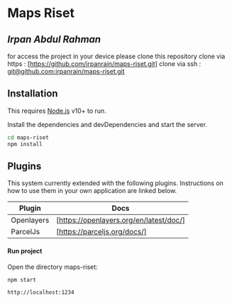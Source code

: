 # Maps Riset
## _Irpan Abdul Rahman_

for access the project in your device please clone this repository
clone via https :
[https://github.com/irpanrain/maps-riset.git]
clone via ssh :
[git@github.com:irpanrain/maps-riset.git]

## Installation

This requires [Node.js](https://nodejs.org/) v10+ to run.

Install the dependencies and devDependencies and start the server.

```sh
cd maps-riset
npm install
```

## Plugins

This system currently extended with the following plugins.
Instructions on how to use them in your own application are linked below.

| Plugin | Docs |
| ------ | ------ |
| Openlayers | [https://openlayers.org/en/latest/doc/] |
| ParcelJs | [https://parceljs.org/docs/] |

#### Run project

Open the directory maps-riset:

```sh
npm start
```

```sh
http://localhost:1234
```


[//]: # (These are reference links used in the body of this note and get stripped out when the markdown processor does its job. There is no need to format nicely because it shouldn't be seen. Thanks SO - http://stackoverflow.com/questions/4823468/store-comments-in-markdown-syntax)

[https://github.com/irpanrain/maps-riset.git]: <https://github.com/irpanrain/maps-riset.git>
[git@github.com:irpanrain/maps-riset.git]: <git@github.com:irpanrain/maps-riset.git>
[https://openlayers.org/en/latest/doc/]: <https://openlayers.org/en/latest/doc/>
[https://parceljs.org/docs/]: <https://parceljs.org/docs/>

